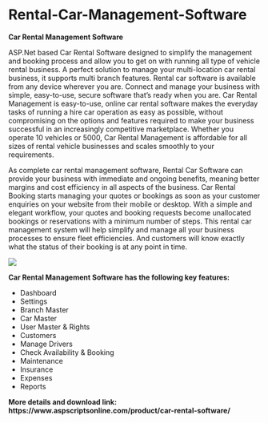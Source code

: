 # Rental-Car-Management-Software
<b>Car Rental Management Software</b>

ASP.Net based Car Rental Software designed to simplify the management and booking process and allow you to get on with running all type of vehicle rental business. A perfect solution to manage your multi-location car rental business, it supports multi branch features. Rental car software is available from any device wherever you are. Connect and manage your business with simple, easy-to-use, secure software that’s ready when you are. Car Rental Management is easy-to-use, online car rental software makes the everyday tasks of running a hire car operation as easy as possible, without compromising on the options and features required to make your business successful in an increasingly competitive marketplace. Whether you operate 10 vehicles or 5000, Car Rental Management is affordable for all sizes of rental vehicle businesses and scales smoothly to your requirements.

As complete car rental management software, Rental Car Software can provide your business with immediate and ongoing benefits, meaning better margins and cost efficiency in all aspects of the business. Car Rental Booking starts managing your quotes or bookings as soon as your customer enquiries on your website from their mobile or desktop. With a simple and elegant workflow, your quotes and booking requests become unallocated bookings or reservations with a minimum number of steps. This rental car management system will help simplify and manage all your business processes to ensure fleet efficiencies. And customers will know exactly what the status of their booking is at any point in time.

<img src="https://www.aspscriptsonline.com/product/car-rental-software/">

<b>Car Rental Management Software has the following key features:</b>

<ul>
<li>Dashboard</li>
<li>Settings</li>
<li>Branch Master</li>
<li>Car Master</li>
<li>User Master & Rights</li>
<li>Customers</li>
<li>Manage Drivers</li>
<li>Check Availability & Booking</li>
<li>Maintenance</li>
<li>Insurance</li>
<li>Expenses</li>
<li>Reports</li>
</ul>
<b>More details and download link:</b><br>
<b>https://www.aspscriptsonline.com/product/car-rental-software/</b>
  
</b>

